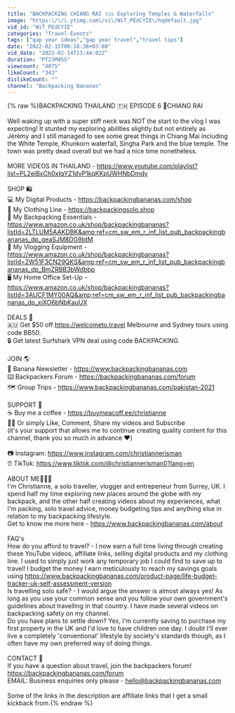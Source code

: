 ```yaml
---
title: "BACKPACKING CHIANG RAI 🇹🇭 Exploring Temples & Waterfalls"
image: "https:\/\/i.ytimg.com\/vi\/WiT_PEdCYIE\/hqdefault.jpg"
vid_id: "WiT_PEdCYIE"
categories: "Travel-Events"
tags: ["gap year ideas","gap year travel","travel tips"]
date: "2022-02-15T00:18:36+03:00"
vid_date: "2022-02-14T13:44:02Z"
duration: "PT23M45S"
viewcount: "4875"
likeCount: "343"
dislikeCount: ""
channel: "Backpacking Bananas"
---
```

{% raw %}BACKPACKING THAILAND 🇹🇭 EPISODE 6 📍CHIANG RAI<br /><br />Well waking up with a super stiff neck was NOT the start to the vlog I was expecting! It stunted my exploring abilities slightly but not entirely as Jérémy and I still managed to see some great things in Chiang Mai including the White Temple, Khunkorn waterfall, Singha Park and the blue temple. The town was pretty dead overall but we had a nice time nonetheless.<br /><br />MORE VIDEOS IN THAILAND - <a rel="nofollow" target="blank" href="https://www.youtube.com/playlist?list=PL2eiBxCh0xIqYZ1dvP1kqKKpUWHNbDmdy">https://www.youtube.com/playlist?list=PL2eiBxCh0xIqYZ1dvP1kqKKpUWHNbDmdy</a><br /><br />SHOP 🛍<br />💻 My Digital Products - <a rel="nofollow" target="blank" href="https://backpackingbananas.com/shop">https://backpackingbananas.com/shop</a><br />👚 My Clothing Line - <a rel="nofollow" target="blank" href="https://backpackingsolo.shop">https://backpackingsolo.shop</a><br />🎒 My Backpacking Essentials - <a rel="nofollow" target="blank" href="https://www.amazon.co.uk/shop/backpackingbananas?listId=2LTLUM5AAKDBK&amp;ref=cm_sw_em_r_inf_list_pub_backpackingbananas_dp_geaSJM8DG9btM">https://www.amazon.co.uk/shop/backpackingbananas?listId=2LTLUM5AAKDBK&amp;ref=cm_sw_em_r_inf_list_pub_backpackingbananas_dp_geaSJM8DG9btM</a><br />🎥 My Vlogging Equipment - <a rel="nofollow" target="blank" href="https://www.amazon.co.uk/shop/backpackingbananas?listId=2W51F3CN29QKS&amp;ref=cm_sw_em_r_inf_list_pub_backpackingbananas_dp_BmZRBB3bWdbbp">https://www.amazon.co.uk/shop/backpackingbananas?listId=2W51F3CN29QKS&amp;ref=cm_sw_em_r_inf_list_pub_backpackingbananas_dp_BmZRBB3bWdbbp</a><br />🖥 My Home Office Set-Up - <a rel="nofollow" target="blank" href="https://www.amazon.co.uk/shop/backpackingbananas?listId=3AUCF1MY00AQ&amp;ref=cm_sw_em_r_inf_list_pub_backpackingbananas_dp_xjXO6bNbKauUX">https://www.amazon.co.uk/shop/backpackingbananas?listId=3AUCF1MY00AQ&amp;ref=cm_sw_em_r_inf_list_pub_backpackingbananas_dp_xjXO6bNbKauUX</a><br /><br />DEALS 🤑<br />🇦🇺 Get $50 off <a rel="nofollow" target="blank" href="https://welcometo.travel">https://welcometo.travel</a> Melbourne and Sydney tours using code BB50.<br />🔒 Get latest Surfshark VPN deal using code BACKPACKING.<br /><br />JOIN 🌎<br />💌 Banana Newsletter - <a rel="nofollow" target="blank" href="https://www.backpackingbananas.com">https://www.backpackingbananas.com</a><br />⌨️ Backpackers Forum - <a rel="nofollow" target="blank" href="https://backpackingbananas.com/forum">https://backpackingbananas.com/forum</a><br />🗺 Group Trips - <a rel="nofollow" target="blank" href="https://www.backpackingbananas.com/pakistan-2021">https://www.backpackingbananas.com/pakistan-2021</a><br /><br />SUPPORT 🥰 <br />☕️ Buy me a coffee - <a rel="nofollow" target="blank" href="https://buymeacoff.ee/christianne">https://buymeacoff.ee/christianne</a><br />👍🏽 Or simply Like, Comment, Share my videos and Subscribe<br />(it's your support that allows me to continue creating quality content for this channel, thank you so much in advance ❤️)<br /><br />📷 Instagram: <a rel="nofollow" target="blank" href="https://www.instagram.com/christiannerisman">https://www.instagram.com/christiannerisman</a><br />⏰ TikTok: <a rel="nofollow" target="blank" href="https://www.tiktok.com/@christiannerisman0?lang=en">https://www.tiktok.com/@christiannerisman0?lang=en</a><br /><br />ABOUT ME🙋🏻‍♀️<br />I'm Christianne, a solo traveller, vlogger and entrepeneur from Surrey, UK. I spend half my time exploring new places around the globe with my backpack, and the other half creating videos about my experiences, what I'm packing, solo travel advice, money budgeting tips and anything else in relation to my backpacking lifestyle. <br />Get to know me more here - <a rel="nofollow" target="blank" href="https://www.backpackingbananas.com/about">https://www.backpackingbananas.com/about</a><br /><br />FAQ's<br />How do you afford to travel? - I now earn a full time living through creating these YouTube videos, affiliate links, selling digital products and my clothing line. I used to simply just work any temporary job I could find to save up to travel! I budget the money I earn meticulously to reach my savings goals using <a rel="nofollow" target="blank" href="https://www.backpackingbananas.com/product-page/life-budget-tracker-uk-self-assessment-version">https://www.backpackingbananas.com/product-page/life-budget-tracker-uk-self-assessment-version</a><br />Is travelling solo safe? - I would argue the answer is almost always yes! As long as you use your common sense and you follow your own government's guidelines about travelling in that country. I have made several videos on backpacking safety on my channel.<br />Do you have plans to settle down? Yes, I'm currently saving to purchase my first property in the UK and I'd love to have children one day. I doubt I'll ever live a completely 'conventional' lifestyle by society's standards though, as I often have my own preferred way of doing things.<br /><br />CONTACT 📧<br />If you have a question about travel, join the backpackers forum! <a rel="nofollow" target="blank" href="https://backpackingbananas.com/forum">https://backpackingbananas.com/forum</a><br />EMAIL: Business enquiries only please - hello@backpackingbananas.com<br /><br />Some of the links in the description are affiliate links that I get a small kickback from.{% endraw %}
